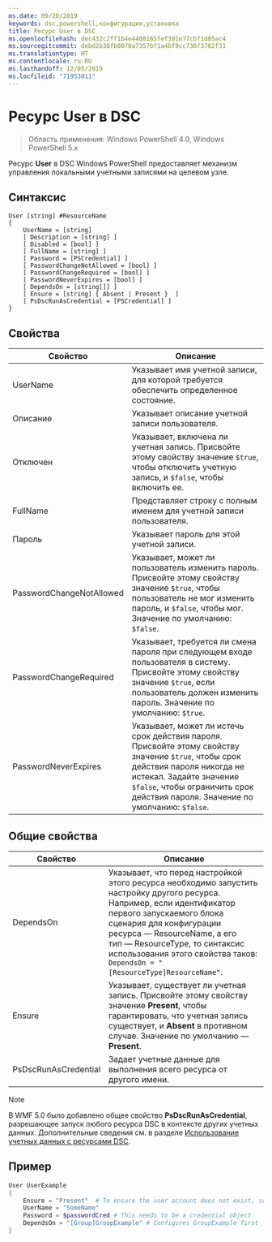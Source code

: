 ```yaml
---
ms.date: 09/20/2019
keywords: dsc,powershell,конфигурация,установка
title: Ресурс User в DSC
ms.openlocfilehash: dec432c2ff1b4e4408165fef391e77cbf1d85ac4
ms.sourcegitcommit: debd2b38fb8070a7357bf1a4bf9cc736f3702f31
ms.translationtype: HT
ms.contentlocale: ru-RU
ms.lasthandoff: 12/05/2019
ms.locfileid: "71953011"
---
```

# <a name="dsc-user-resource"></a>Ресурс User в DSC

> Область применения: Windows PowerShell 4.0, Windows PowerShell 5.x

Ресурс **User** в DSC Windows PowerShell предоставляет механизм управления локальными учетными записями на целевом узле.

## <a name="syntax"></a>Синтаксис

```Syntax
User [string] #ResourceName
{
    UserName = [string]
    [ Description = [string] ]
    [ Disabled = [bool] ]
    [ FullName = [string] ]
    [ Password = [PSCredential] ]
    [ PasswordChangeNotAllowed = [bool] ]
    [ PasswordChangeRequired = [bool] ]
    [ PasswordNeverExpires = [bool] ]
    [ DependsOn = [string[]] ]
    [ Ensure = [string] { Absent | Present }  ]
    [ PsDscRunAsCredential = [PSCredential] ]
}
```

## <a name="properties"></a>Свойства

|Свойство |Описание |
|---|---|
|UserName |Указывает имя учетной записи, для которой требуется обеспечить определенное состояние. |
|Описание |Указывает описание учетной записи пользователя. |
|Отключен |Указывает, включена ли учетная запись. Присвойте этому свойству значение `$true`, чтобы отключить учетную запись, и `$false`, чтобы включить ее. |
|FullName |Представляет строку с полным именем для учетной записи пользователя. |
|Пароль |Указывает пароль для этой учетной записи. |
|PasswordChangeNotAllowed |Указывает, может ли пользователь изменить пароль. Присвойте этому свойству значение `$true`, чтобы пользователь не мог изменить пароль, и `$false`, чтобы мог. Значение по умолчанию: `$false`. |
|PasswordChangeRequired |Указывает, требуется ли смена пароля при следующем входе пользователя в систему. Присвойте этому свойству значение `$true`, если пользователь должен изменить пароль. Значение по умолчанию: `$true`. |
|PasswordNeverExpires |Указывает, может ли истечь срок действия пароля. Присвойте этому свойству значение `$true`, чтобы срок действия пароля никогда не истекал. Задайте значение `$false`, чтобы ограничить срок действия пароля. Значение по умолчанию: `$false`. |

## <a name="common-properties"></a>Общие свойства

|Свойство |Описание |
|---|---|
|DependsOn |Указывает, что перед настройкой этого ресурса необходимо запустить настройку другого ресурса. Например, если идентификатор первого запускаемого блока сценария для конфигурации ресурса — ResourceName, а его тип — ResourceType, то синтаксис использования этого свойства таков: `DependsOn = "[ResourceType]ResourceName"`. |
|Ensure |Указывает, существует ли учетная запись. Присвойте этому свойству значение **Present**, чтобы гарантировать, что учетная запись существует, и **Absent** в противном случае. Значение по умолчанию — **Present**. |
|PsDscRunAsCredential |Задает учетные данные для выполнения всего ресурса от другого имени. |

> [!NOTE]
> В WMF 5.0 было добавлено общее свойство **PsDscRunAsCredential**, разрешающее запуск любого ресурса DSC в контексте других учетных данных. Дополнительные сведения см. в разделе [Использование учетных данных с ресурсами DSC](../../../configurations/runasuser.md).

## <a name="example"></a>Пример

```powershell
User UserExample
{
    Ensure = "Present"  # To ensure the user account does not exist, set Ensure to "Absent"
    UserName = "SomeName"
    Password = $passwordCred # This needs to be a credential object
    DependsOn = "[Group]GroupExample" # Configures GroupExample first
}
```